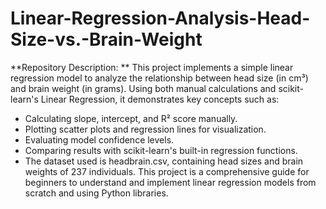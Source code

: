 # Linear-Regression-Analysis-Head-Size-vs.-Brain-Weight

**Repository Description:
**
This project implements a simple linear regression model to analyze the relationship between head size (in cm³) and brain weight (in grams). Using both manual calculations and scikit-learn's Linear Regression, it demonstrates key concepts such as:

- Calculating slope, intercept, and R² score manually.
- Plotting scatter plots and regression lines for visualization.
- Evaluating model confidence levels.
- Comparing results with scikit-learn's built-in regression functions.
- The dataset used is headbrain.csv, containing head sizes and brain weights of 237 individuals. This project is a comprehensive guide for beginners to understand and implement linear regression models from scratch 
  and using Python libraries.
